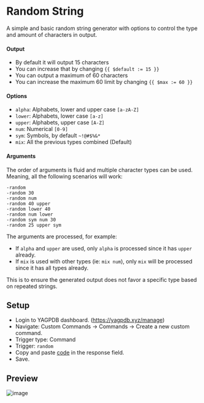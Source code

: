 # Random String
A simple and basic random string generator with options to control the type and amount of characters in output.

#### Output
- By default it will output 15 characters
- You can increase that by changing `{{ $default := 15 }}`
- You can output a maximum of 60 characters
- You can increase the maximum 60 limit by changing `{{ $max := 60 }}`

#### Options
- `alpha`: Alphabets, lower and upper case `[a-zA-Z]`
- `lower`: Alphabets, lower case `[a-z]`
- `upper`: Alphabets, upper case `[A-Z]`
- `num`: Numerical `[0-9]`
- `sym`: Symbols, by default `~!@#$%&*`
- `mix`: All the previous types combined (Default)

#### Arguments
The order of arguments is fluid and multiple character types can be used. Meaning, all the following scenarios will work:
```
-random
-random 30
-random num
-random 40 upper
-random lower 40
-random num lower
-random sym num 30
-random 25 upper sym
```
The arguments are processed, for example:
- If `alpha` and `upper` are used, only `alpha` is processed since it has `upper` already.
- If `mix` is used with other types (ie: `mix num`), only `mix` will be processed since it has all types already.

This is to ensure the generated output does not favor a specific type based on repeated strings.

## Setup
- Login to YAGPDB dashboard. (https://yagpdb.xyz/manage)
- Navigate: Custom Commands -> Commands -> Create a new custom command.
- Trigger type: Command
- Trigger: `random`
- Copy and paste [code](https://raw.githubusercontent.com/Samillion/yagpdb-cc/main/Random%20String/randomstring.go) in the response field.
- Save.

## Preview

![image](https://github.com/Samillion/yagpdb-cc/assets/17427046/05e0f1c5-795c-459f-b90e-af1169439d13)
